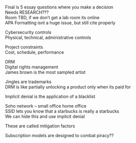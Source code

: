 Final is 5 essay questions where you make a decision  
Needs RESEARCH???  
Room TBD, if we don’t get a lab room its online  
APA Formatting isnt a huge issue, but still cite properly
 
Cybersecurity controls  
Physical, technical, administrative controls
 
Project constraints  
Cost, schedule, performance
 
DRM  
Digital rights management  
James brown is the most sampled artist
 
Jingles are trademarks  
DRM is like partially unlocking a product only when its paid for
 
Implicit denial is the application of a blacklist
 
Soho network – small office home office  
SSID lets you know that a starbucks is really a starbucks  
We can hide this and use implicit denial
 
These are called mitigation factors
 
Subscription models are designed to combat piracy??